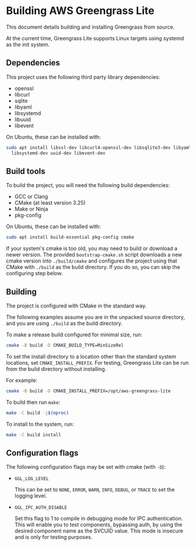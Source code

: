 # Building AWS Greengrass Lite

This document details building and installing Greengrass from source.

At the current time, Greengrass Lite supports Linux targets using systemd as the
init system.

## Dependencies

This project uses the following third party library dependencies:

- openssl
- libcurl
- sqlite
- libyaml
- libsystemd
- libuuid
- libevent

On Ubuntu, these can be installed with:

```sh
sudo apt install libssl-dev libcurl4-openssl-dev libsqlite3-dev libyaml-dev \
  libsystemd-dev uuid-dev libevent-dev
```

## Build tools

To build the project, you will need the following build dependencies:

- GCC or Clang
- CMake (at least version 3.25)
- Make or Ninja
- pkg-config

On Ubuntu, these can be installed with:

```sh
sudo apt install build-essential pkg-config cmake
```

If your system's cmake is too old, you may need to build or download a newer
version. The provided `bootstrap-cmake.sh` script downloads a new cmake version
into `./build/cmake` and configures the project using that CMake with `./build`
as the build directory. If you do so, you can skip the configuring step below.

## Building

The project is configured with CMake in the standard way.

The following examples assume you are in the unpacked source directory, and you
are using `./build` as the build directory.

To make a release build configured for minimal size, run:

```sh
cmake -B build -D CMAKE_BUILD_TYPE=MinSizeRel
```

To set the install directory to a location other than the standard system
locations, set `CMAKE_INSTALL_PREFIX`. For testing, Greengrass Lite can be run
from the build directory without installing.

For example:

```sh
cmake -B build -D CMAKE_INSTALL_PREFIX=/opt/aws-greengrass-lite
```

To build then run `make`:

```sh
make -C build -j$(nproc)
```

To install to the system, run:

```sh
make -C build install
```

## Configuration flags

The following configuration flags may be set with cmake (with `-D`):

- `GGL_LOG_LEVEL`

  This can be set to `NONE`, `ERROR`, `WARN`, `INFO`, `DEBUG`, or `TRACE` to set
  the logging level.

- `GGL_IPC_AUTH_DISABLE`

  Set this flag to 1 to compile in debugging mode for IPC authentication. This
  will enable you to test components, bypassing auth, by using the desired
  component name as the SVCUID value. This mode is insecure and is only for
  testing purposes.
